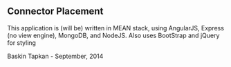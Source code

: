 ## Connector Placement

This application is (will be) written in MEAN stack, using AngularJS, Express (no view engine), MongoDB, and NodeJS. Also uses BootStrap 
and jQuery for styling

Baskin Tapkan - September, 2014